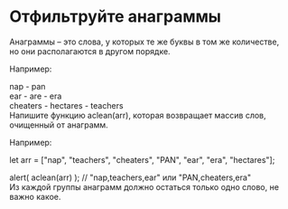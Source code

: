 # Отфильтруйте анаграммы    <br/>

Анаграммы – это слова, у которых те же буквы в том же количестве,     <br/>
но они располагаются в другом порядке.    <br/>

Например:    <br/>

nap - pan    <br/>
ear - are - era    <br/>
cheaters - hectares - teachers    <br/>
Напишите функцию aclean(arr), которая возвращает массив слов, очищенный от анаграмм.    <br/>

Например:    <br/>

let arr = ["nap", "teachers", "cheaters", "PAN", "ear", "era", "hectares"];    <br/>

alert( aclean(arr) ); // "nap,teachers,ear" или "PAN,cheaters,era"  <br/>
Из каждой группы анаграмм должно остаться только одно слово, не важно какое.    <br/>